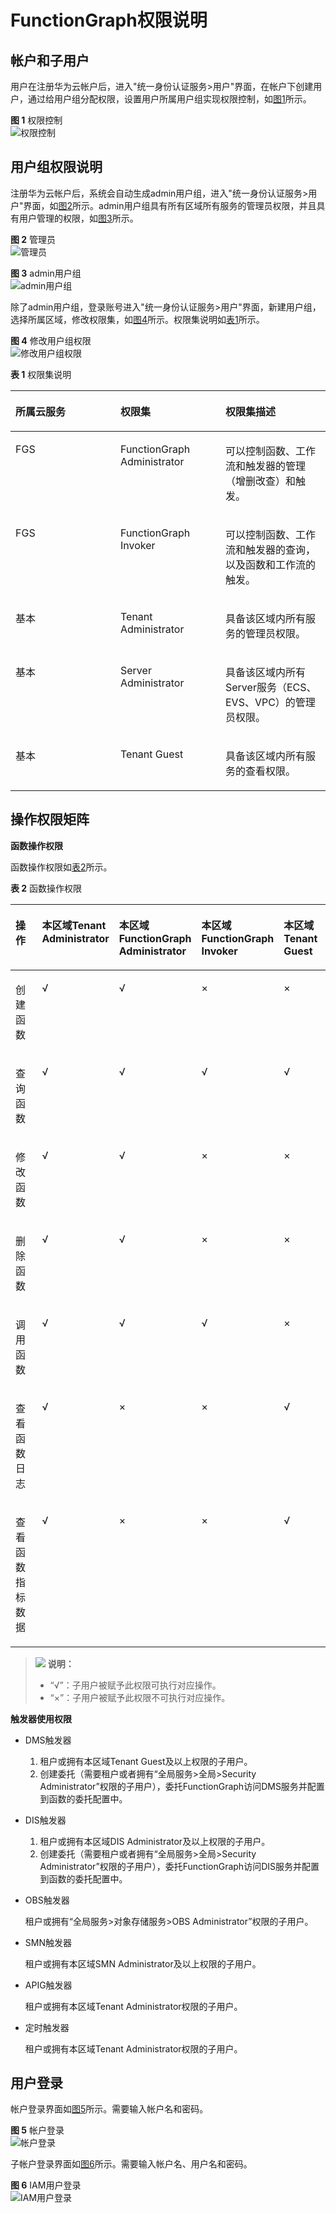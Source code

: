 # FunctionGraph权限说明<a name="functiongraph_01_0140"></a>

## 帐户和子用户<a name="section227249155340"></a>

用户在注册华为云帐户后，进入"统一身份认证服务\>用户"界面，在帐户下创建用户，通过给用户组分配权限，设置用户所属用户组实现权限控制，如[图1](#fig11364911163819)所示。

**图 1**  权限控制<a name="fig11364911163819"></a>  
![](figures/权限控制.png "权限控制")

## 用户组权限说明<a name="section3360412155614"></a>

注册华为云帐户后，系统会自动生成admin用户组，进入"统一身份认证服务\>用户"界面，如[图2](#fig490852310713)所示。admin用户组具有所有区域所有服务的管理员权限，并且具有用户管理的权限，如[图3](#fig1119213115214)所示。

**图 2**  管理员<a name="fig490852310713"></a>  
![](figures/管理员.png "管理员")

**图 3**  admin用户组<a name="fig1119213115214"></a>  
![](figures/admin用户组.png "admin用户组")

除了admin用户组，登录账号进入"统一身份认证服务\>用户"界面，新建用户组，选择所属区域，修改权限集，如[图4](#fig17218162671016)所示。权限集说明如[表1](#table105311228172114)所示。

**图 4**  修改用户组权限<a name="fig17218162671016"></a>  
![](figures/修改用户组权限.png "修改用户组权限")

**表 1**  权限集说明

<a name="table105311228172114"></a>
<table><thead align="left"><tr id="row17532152812118"><th class="cellrowborder" valign="top" width="33.333333333333336%" id="mcps1.2.4.1.1"><p id="p175321328102113"><a name="p175321328102113"></a><a name="p175321328102113"></a>所属云服务</p>
</th>
<th class="cellrowborder" valign="top" width="33.333333333333336%" id="mcps1.2.4.1.2"><p id="p1353232812111"><a name="p1353232812111"></a><a name="p1353232812111"></a>权限集</p>
</th>
<th class="cellrowborder" valign="top" width="33.333333333333336%" id="mcps1.2.4.1.3"><p id="p1053332862110"><a name="p1053332862110"></a><a name="p1053332862110"></a>权限集描述</p>
</th>
</tr>
</thead>
<tbody><tr id="row953322810211"><td class="cellrowborder" valign="top" width="33.333333333333336%" headers="mcps1.2.4.1.1 "><p id="p16533122819217"><a name="p16533122819217"></a><a name="p16533122819217"></a>FGS</p>
</td>
<td class="cellrowborder" valign="top" width="33.333333333333336%" headers="mcps1.2.4.1.2 "><p id="p353332812114"><a name="p353332812114"></a><a name="p353332812114"></a>FunctionGraph Administrator</p>
</td>
<td class="cellrowborder" valign="top" width="33.333333333333336%" headers="mcps1.2.4.1.3 "><p id="p1159516587325"><a name="p1159516587325"></a><a name="p1159516587325"></a>可以控制函数、工作流和触发器的管理（增删改查）和触发。</p>
</td>
</tr>
<tr id="row45342028102113"><td class="cellrowborder" valign="top" width="33.333333333333336%" headers="mcps1.2.4.1.1 "><p id="p1653492811212"><a name="p1653492811212"></a><a name="p1653492811212"></a>FGS</p>
</td>
<td class="cellrowborder" valign="top" width="33.333333333333336%" headers="mcps1.2.4.1.2 "><p id="p17987651193015"><a name="p17987651193015"></a><a name="p17987651193015"></a>FunctionGraph Invoker</p>
</td>
<td class="cellrowborder" valign="top" width="33.333333333333336%" headers="mcps1.2.4.1.3 "><p id="p105351328112110"><a name="p105351328112110"></a><a name="p105351328112110"></a>可以控制函数、工作流和触发器的查询，以及函数和工作流的触发。</p>
</td>
</tr>
<tr id="row153515284217"><td class="cellrowborder" valign="top" width="33.333333333333336%" headers="mcps1.2.4.1.1 "><p id="p035911425222"><a name="p035911425222"></a><a name="p035911425222"></a>基本</p>
</td>
<td class="cellrowborder" valign="top" width="33.333333333333336%" headers="mcps1.2.4.1.2 "><p id="p553632816210"><a name="p553632816210"></a><a name="p553632816210"></a>Tenant Administrator</p>
</td>
<td class="cellrowborder" valign="top" width="33.333333333333336%" headers="mcps1.2.4.1.3 "><p id="p135361828122115"><a name="p135361828122115"></a><a name="p135361828122115"></a>具备该区域内所有服务的管理员权限。</p>
</td>
</tr>
<tr id="row15536102822114"><td class="cellrowborder" valign="top" width="33.333333333333336%" headers="mcps1.2.4.1.1 "><p id="p165366281215"><a name="p165366281215"></a><a name="p165366281215"></a>基本</p>
</td>
<td class="cellrowborder" valign="top" width="33.333333333333336%" headers="mcps1.2.4.1.2 "><p id="p1537202832117"><a name="p1537202832117"></a><a name="p1537202832117"></a>Server Administrator</p>
</td>
<td class="cellrowborder" valign="top" width="33.333333333333336%" headers="mcps1.2.4.1.3 "><p id="p4537728102115"><a name="p4537728102115"></a><a name="p4537728102115"></a>具备该区域内所有Server服务（ECS、EVS、VPC）的管理员权限。</p>
</td>
</tr>
<tr id="row95371528102116"><td class="cellrowborder" valign="top" width="33.333333333333336%" headers="mcps1.2.4.1.1 "><p id="p10537228162113"><a name="p10537228162113"></a><a name="p10537228162113"></a>基本</p>
</td>
<td class="cellrowborder" valign="top" width="33.333333333333336%" headers="mcps1.2.4.1.2 "><p id="p8538202842120"><a name="p8538202842120"></a><a name="p8538202842120"></a>Tenant Guest</p>
</td>
<td class="cellrowborder" valign="top" width="33.333333333333336%" headers="mcps1.2.4.1.3 "><p id="p9538132802117"><a name="p9538132802117"></a><a name="p9538132802117"></a>具备该区域内所有服务的查看权限。</p>
</td>
</tr>
</tbody>
</table>

## 操作权限矩阵<a name="section24111253191131"></a>

**函数操作权限**

函数操作权限如[表2](#table2979182216211)所示。

**表 2**  函数操作权限

<a name="table2979182216211"></a>
<table><thead align="left"><tr id="row1798013220215"><th class="cellrowborder" valign="top" width="20%" id="mcps1.2.6.1.1"><p id="p179802229219"><a name="p179802229219"></a><a name="p179802229219"></a>操作</p>
</th>
<th class="cellrowborder" valign="top" width="20%" id="mcps1.2.6.1.2"><p id="p398012220214"><a name="p398012220214"></a><a name="p398012220214"></a>本区域Tenant Administrator</p>
</th>
<th class="cellrowborder" valign="top" width="20%" id="mcps1.2.6.1.3"><p id="p1698020225216"><a name="p1698020225216"></a><a name="p1698020225216"></a>本区域FunctionGraph Administrator</p>
</th>
<th class="cellrowborder" valign="top" width="20%" id="mcps1.2.6.1.4"><p id="p7980522162115"><a name="p7980522162115"></a><a name="p7980522162115"></a>本区域FunctionGraph Invoker</p>
</th>
<th class="cellrowborder" valign="top" width="20%" id="mcps1.2.6.1.5"><p id="p14980162211214"><a name="p14980162211214"></a><a name="p14980162211214"></a>本区域Tenant Guest</p>
</th>
</tr>
</thead>
<tbody><tr id="row89801522192116"><td class="cellrowborder" valign="top" width="20%" headers="mcps1.2.6.1.1 "><p id="p55341133132217"><a name="p55341133132217"></a><a name="p55341133132217"></a>创建函数</p>
</td>
<td class="cellrowborder" valign="top" width="20%" headers="mcps1.2.6.1.2 "><p id="p89801225214"><a name="p89801225214"></a><a name="p89801225214"></a>√</p>
</td>
<td class="cellrowborder" valign="top" width="20%" headers="mcps1.2.6.1.3 "><p id="p1298092210218"><a name="p1298092210218"></a><a name="p1298092210218"></a>√</p>
</td>
<td class="cellrowborder" valign="top" width="20%" headers="mcps1.2.6.1.4 "><p id="p1998092211214"><a name="p1998092211214"></a><a name="p1998092211214"></a>×</p>
</td>
<td class="cellrowborder" valign="top" width="20%" headers="mcps1.2.6.1.5 "><p id="p8980152202110"><a name="p8980152202110"></a><a name="p8980152202110"></a>×</p>
</td>
</tr>
<tr id="row1798018225216"><td class="cellrowborder" valign="top" width="20%" headers="mcps1.2.6.1.1 "><p id="p953463314220"><a name="p953463314220"></a><a name="p953463314220"></a>查询函数</p>
</td>
<td class="cellrowborder" valign="top" width="20%" headers="mcps1.2.6.1.2 "><p id="p18980202220218"><a name="p18980202220218"></a><a name="p18980202220218"></a>√</p>
</td>
<td class="cellrowborder" valign="top" width="20%" headers="mcps1.2.6.1.3 "><p id="p15980182216212"><a name="p15980182216212"></a><a name="p15980182216212"></a>√</p>
</td>
<td class="cellrowborder" valign="top" width="20%" headers="mcps1.2.6.1.4 "><p id="p17980162292111"><a name="p17980162292111"></a><a name="p17980162292111"></a>√</p>
</td>
<td class="cellrowborder" valign="top" width="20%" headers="mcps1.2.6.1.5 "><p id="p1198052212114"><a name="p1198052212114"></a><a name="p1198052212114"></a>√</p>
</td>
</tr>
<tr id="row13980132252113"><td class="cellrowborder" valign="top" width="20%" headers="mcps1.2.6.1.1 "><p id="p95341633122219"><a name="p95341633122219"></a><a name="p95341633122219"></a>修改函数</p>
</td>
<td class="cellrowborder" valign="top" width="20%" headers="mcps1.2.6.1.2 "><p id="p198062211214"><a name="p198062211214"></a><a name="p198062211214"></a>√</p>
</td>
<td class="cellrowborder" valign="top" width="20%" headers="mcps1.2.6.1.3 "><p id="p189801622182114"><a name="p189801622182114"></a><a name="p189801622182114"></a>√</p>
</td>
<td class="cellrowborder" valign="top" width="20%" headers="mcps1.2.6.1.4 "><p id="p5980172212212"><a name="p5980172212212"></a><a name="p5980172212212"></a>×</p>
</td>
<td class="cellrowborder" valign="top" width="20%" headers="mcps1.2.6.1.5 "><p id="p0980822162113"><a name="p0980822162113"></a><a name="p0980822162113"></a>×</p>
</td>
</tr>
<tr id="row398032262112"><td class="cellrowborder" valign="top" width="20%" headers="mcps1.2.6.1.1 "><p id="p16534133311227"><a name="p16534133311227"></a><a name="p16534133311227"></a>删除函数</p>
</td>
<td class="cellrowborder" valign="top" width="20%" headers="mcps1.2.6.1.2 "><p id="p1798112222120"><a name="p1798112222120"></a><a name="p1798112222120"></a>√</p>
</td>
<td class="cellrowborder" valign="top" width="20%" headers="mcps1.2.6.1.3 "><p id="p298110229219"><a name="p298110229219"></a><a name="p298110229219"></a>√</p>
</td>
<td class="cellrowborder" valign="top" width="20%" headers="mcps1.2.6.1.4 "><p id="p39812227216"><a name="p39812227216"></a><a name="p39812227216"></a>×</p>
</td>
<td class="cellrowborder" valign="top" width="20%" headers="mcps1.2.6.1.5 "><p id="p12981122152118"><a name="p12981122152118"></a><a name="p12981122152118"></a>×</p>
</td>
</tr>
<tr id="row198110220215"><td class="cellrowborder" valign="top" width="20%" headers="mcps1.2.6.1.1 "><p id="p75354333225"><a name="p75354333225"></a><a name="p75354333225"></a>调用函数</p>
</td>
<td class="cellrowborder" valign="top" width="20%" headers="mcps1.2.6.1.2 "><p id="p7981322172117"><a name="p7981322172117"></a><a name="p7981322172117"></a>√</p>
</td>
<td class="cellrowborder" valign="top" width="20%" headers="mcps1.2.6.1.3 "><p id="p598112282113"><a name="p598112282113"></a><a name="p598112282113"></a>√</p>
</td>
<td class="cellrowborder" valign="top" width="20%" headers="mcps1.2.6.1.4 "><p id="p17981172282120"><a name="p17981172282120"></a><a name="p17981172282120"></a>√</p>
</td>
<td class="cellrowborder" valign="top" width="20%" headers="mcps1.2.6.1.5 "><p id="p89817223219"><a name="p89817223219"></a><a name="p89817223219"></a>×</p>
</td>
</tr>
<tr id="row11981122242119"><td class="cellrowborder" valign="top" width="20%" headers="mcps1.2.6.1.1 "><p id="p1153515330224"><a name="p1153515330224"></a><a name="p1153515330224"></a>查看函数日志</p>
</td>
<td class="cellrowborder" valign="top" width="20%" headers="mcps1.2.6.1.2 "><p id="p898113228215"><a name="p898113228215"></a><a name="p898113228215"></a>√</p>
</td>
<td class="cellrowborder" valign="top" width="20%" headers="mcps1.2.6.1.3 "><p id="p1298119222210"><a name="p1298119222210"></a><a name="p1298119222210"></a>×</p>
</td>
<td class="cellrowborder" valign="top" width="20%" headers="mcps1.2.6.1.4 "><p id="p1298172218218"><a name="p1298172218218"></a><a name="p1298172218218"></a>×</p>
</td>
<td class="cellrowborder" valign="top" width="20%" headers="mcps1.2.6.1.5 "><p id="p598182292116"><a name="p598182292116"></a><a name="p598182292116"></a>√</p>
</td>
</tr>
<tr id="row12981102212214"><td class="cellrowborder" valign="top" width="20%" headers="mcps1.2.6.1.1 "><p id="p14535933162213"><a name="p14535933162213"></a><a name="p14535933162213"></a>查看函数指标数据</p>
</td>
<td class="cellrowborder" valign="top" width="20%" headers="mcps1.2.6.1.2 "><p id="p179819223215"><a name="p179819223215"></a><a name="p179819223215"></a>√</p>
</td>
<td class="cellrowborder" valign="top" width="20%" headers="mcps1.2.6.1.3 "><p id="p99818226217"><a name="p99818226217"></a><a name="p99818226217"></a>×</p>
</td>
<td class="cellrowborder" valign="top" width="20%" headers="mcps1.2.6.1.4 "><p id="p2098172217218"><a name="p2098172217218"></a><a name="p2098172217218"></a>×</p>
</td>
<td class="cellrowborder" valign="top" width="20%" headers="mcps1.2.6.1.5 "><p id="p19981192214214"><a name="p19981192214214"></a><a name="p19981192214214"></a>√</p>
</td>
</tr>
</tbody>
</table>

>![](public_sys-resources/icon-note.gif) **说明：**   
>-   “√”：子用户被赋予此权限可执行对应操作。  
>-   “×”：子用户被赋予此权限不可执行对应操作。  

**触发器使用权限**

-   DMS触发器
    1.  租户或拥有本区域Tenant Guest及以上权限的子用户。
    2.  创建委托（需要租户或者拥有“全局服务\>全局\>Security Administrator”权限的子用户），委托FunctionGraph访问DMS服务并配置到函数的委托配置中。

-   DIS触发器
    1.  租户或拥有本区域DIS Administrator及以上权限的子用户。
    2.  创建委托（需要租户或者拥有“全局服务\>全局\>Security Administrator”权限的子用户），委托FunctionGraph访问DIS服务并配置到函数的委托配置中。

-   OBS触发器

    租户或拥有“全局服务\>对象存储服务\>OBS Administrator”权限的子用户。

-   SMN触发器

    租户或拥有本区域SMN Administrator及以上权限的子用户。

-   APIG触发器

    租户或拥有本区域Tenant Administrator权限的子用户。

-   定时触发器

    租户或拥有本区域Tenant Administrator权限的子用户。


## 用户登录<a name="section120488316355"></a>

帐户登录界面如[图5](#fig1131013254515)所示。需要输入帐户名和密码。

**图 5**  帐户登录<a name="fig1131013254515"></a>  
![](figures/帐户登录.png "帐户登录")

子帐户登录界面如[图6](#fig99416427518)所示。需要输入帐户名、用户名和密码。

**图 6**  IAM用户登录<a name="fig99416427518"></a>  
![](figures/IAM用户登录.png "IAM用户登录")

